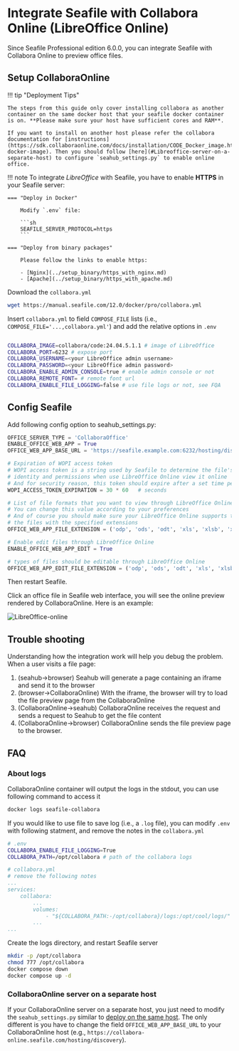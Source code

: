 # Integrate Seafile with Collabora Online (LibreOffice Online)

Since Seafile Professional edition 6.0.0, you can integrate Seafile with Collabora Online to preview office files.

## Setup CollaboraOnline

!!! tip "Deployment Tips"

    The steps from this guide only cover installing collabora as another container on the same docker host that your seafile docker container is on. **Please make sure your host have sufficient cores and RAM**. 
    
    If you want to install on another host please refer the collabora documentation for [instructions](https://sdk.collaboraonline.com/docs/installation/CODE_Docker_image.html#code-docker-image). Then you should follow [here](#Libreoffice-server-on-a-separate-host) to configure `seahub_settings.py` to enable online office.

!!! note
    To integrate *LibreOffice* with Seafile, you have to enable **HTTPS** in your Seafile server:

    === "Deploy in Docker"
        
        Modify `.env` file:

        ```sh
        SEAFILE_SERVER_PROTOCOL=https
        ```
    
    === "Deploy from binary packages"

        Please follow the links to enable https:

        - [Nginx](../setup_binary/https_with_nginx.md)
        - [Apache](../setup_binary/https_with_apache.md)

Download the `collabora.yml`

```sh
wget https://manual.seafile.com/12.0/docker/pro/collabora.yml
```

Insert `collabora.yml` to field `COMPOSE_FILE` lists (i.e., `COMPOSE_FILE='...,collabora.yml'`) and add the relative options in `.env`

```sh

COLLABORA_IMAGE=collabora/code:24.04.5.1.1 # image of LibreOffice
COLLABORA_PORT=6232 # expose port
COLLABORA_USERNAME=<your LibreOffice admin username>
COLLABORA_PASSWORD=<your LibreOffice admin password>
COLLABORA_ENABLE_ADMIN_CONSOLE=true # enable admin console or not
COLLABORA_REMOTE_FONT= # remote font url
COLLABORA_ENABLE_FILE_LOGGING=false # use file logs or not, see FQA
```

## Config Seafile

Add following config option to seahub_settings.py:


``` python
OFFICE_SERVER_TYPE = 'CollaboraOffice'
ENABLE_OFFICE_WEB_APP = True
OFFICE_WEB_APP_BASE_URL = 'https://seafile.example.com:6232/hosting/discovery'

# Expiration of WOPI access token
# WOPI access token is a string used by Seafile to determine the file's
# identity and permissions when use LibreOffice Online view it online
# And for security reason, this token should expire after a set time period
WOPI_ACCESS_TOKEN_EXPIRATION = 30 * 60   # seconds

# List of file formats that you want to view through LibreOffice Online
# You can change this value according to your preferences
# And of course you should make sure your LibreOffice Online supports to preview
# the files with the specified extensions
OFFICE_WEB_APP_FILE_EXTENSION = ('odp', 'ods', 'odt', 'xls', 'xlsb', 'xlsm', 'xlsx','ppsx', 'ppt', 'pptm', 'pptx', 'doc', 'docm', 'docx')

# Enable edit files through LibreOffice Online
ENABLE_OFFICE_WEB_APP_EDIT = True

# types of files should be editable through LibreOffice Online
OFFICE_WEB_APP_EDIT_FILE_EXTENSION = ('odp', 'ods', 'odt', 'xls', 'xlsb', 'xlsm', 'xlsx','ppsx', 'ppt', 'pptm', 'pptx', 'doc', 'docm', 'docx')
```

Then restart Seafile.

Click an office file in Seafile web interface, you will see the online preview rendered by CollaboraOnline. Here is an example:

![LibreOffice-online](../images/libreoffice-online.png)

## Trouble shooting

Understanding how the integration work will help you debug the problem. When a user visits a file page:

1. (seahub->browser) Seahub will generate a page containing an iframe and send it to the browser
2. (browser->CollaboraOnline) With the iframe, the browser will try to load the file preview page from the CollaboraOnline
3. (CollaboraOnline->seahub) CollaboraOnline receives the request and sends a request to Seahub to get the file content
4. (CollaboraOnline->browser) CollaboraOnline sends the file preview page to the browser.

## FAQ

### About logs

CollaboraOnline container will output the logs in the stdout, you can use following command to access it

```sh
docker logs seafile-collabora
```

If you would like to use file to save log (i.e., a `.log` file), you can modify `.env` with following statment, and remove the notes in the `collabora.yml`

```sh
# .env
COLLABORA_ENABLE_FILE_LOGGING=True
COLLABORA_PATH=/opt/collabora # path of the collabora logs
```

```yml
# collabora.yml
# remove the following notes
...
services:
    collabora:
        ...
        volumes:
            - "${COLLABORA_PATH:-/opt/collabora}/logs:/opt/cool/logs/" # chmod 777 needed
        ...
...
```

Create the logs directory, and restart Seafile server

```sh
mkdir -p /opt/collabora
chmod 777 /opt/collabora
docker compose down
docker compose up -d
```

### CollaboraOnline server on a separate host

If your CollaboraOnline server on a separate host, you just need to modify the `seahub_settings.py` similar to [deploy on the same host](#config-seafile). The only different is you have to change the field `OFFICE_WEB_APP_BASE_URL` to your CollaboraOnline host (e.g., `https://collabora-online.seafile.com/hosting/discovery`). 
